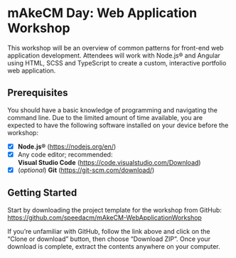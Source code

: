# mAkeCM Day: Web Application Workshop
This workshop will be an overview of common patterns for front-end web application development.  Attendees will work with Node.js® and Angular using HTML, SCSS and TypeScript to create a custom, interactive portfolio web application.
## Prerequisites
You should have a basic knowledge of programming and navigating the command line.  Due to the limited amount of time available, you are expected to have the following software installed on your device before the workshop:
 - [x] **Node.js®** (https://nodejs.org/en/)
 - [x] Any code editor; recommended:  
**Visual Studio Code** (https://code.visualstudio.com/Download)
 - [x] (*optional*) **Git** (https://git-scm.com/download/)
## Getting Started
Start by downloading the project template for the workshop from GitHub:  
https://github.com/speedacm/mAkeCM-WebApplicationWorkshop 

If you’re unfamiliar with GitHub, follow the link above and click on the “Clone or download” button, then choose “Download ZIP”.  Once your download is complete, extract the contents anywhere on your computer.
